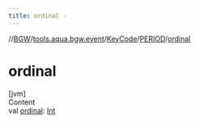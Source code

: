 ```yaml
---
title: ordinal -
---
```

//[BGW](../../../../index.md)/[tools.aqua.bgw.event](../../index.md)/[KeyCode](../index.md)/[PERIOD](index.md)/[ordinal](ordinal.md)



# ordinal  
[jvm]  
Content  
val [ordinal](ordinal.md): [Int](https://kotlinlang.org/api/latest/jvm/stdlib/kotlin/-int/index.html)  



